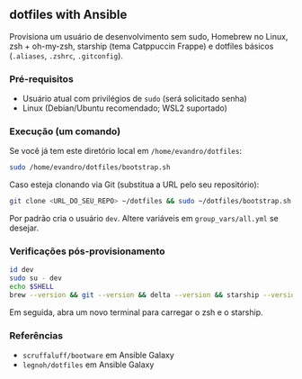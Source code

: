 ## dotfiles with Ansible

Provisiona um usuário de desenvolvimento sem sudo, Homebrew no Linux, zsh + oh-my-zsh, starship (tema Catppuccin Frappe) e dotfiles básicos (`.aliases`, `.zshrc`, `.gitconfig`).

### Pré-requisitos
- Usuário atual com privilégios de `sudo` (será solicitado senha)
- Linux (Debian/Ubuntu recomendado; WSL2 suportado)

### Execução (um comando)

Se você já tem este diretório local em `/home/evandro/dotfiles`:

```bash
sudo /home/evandro/dotfiles/bootstrap.sh
```

Caso esteja clonando via Git (substitua a URL pelo seu repositório):

```bash
git clone <URL_DO_SEU_REPO> ~/dotfiles && sudo ~/dotfiles/bootstrap.sh
```

Por padrão cria o usuário `dev`. Altere variáveis em `group_vars/all.yml` se desejar.

### Verificações pós-provisionamento

```bash
id dev
sudo su - dev
echo $SHELL
brew --version && git --version && delta --version && starship --version
```

Em seguida, abra um novo terminal para carregar o zsh e o starship.

### Referências
- `scruffaluff/bootware` em Ansible Galaxy
- `legnoh/dotfiles` em Ansible Galaxy


